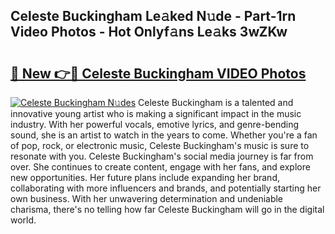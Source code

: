 ## Celeste Buckingham Le𝚊ked N𝚞de - Part-1rn Video Photos - Hot Onlyf𝚊ns Le𝚊ks 3wZKw

# <h2><a href="http://ab2199.deff.icu/?id=Celeste+Buckingham">🔗 New 👉🔴 Celeste Buckingham VIDEO Photos</a></h2>

[![Celeste Buckingham N𝚞des](https://i.imgur.com/rIISA9y.gif)](http://ab2199.deff.icu/?id=Celeste+Buckingham)
Celeste Buckingham is a talented and innovative young artist who is making a significant impact in the music industry. With her powerful vocals, emotive lyrics, and genre-bending sound, she is an artist to watch in the years to come. Whether you're a fan of pop, rock, or electronic music, Celeste Buckingham's music is sure to resonate with you. Celeste Buckingham's social media journey is far from over. She continues to create content, engage with her fans, and explore new opportunities. Her future plans include expanding her brand, collaborating with more influencers and brands, and potentially starting her own business. With her unwavering determination and undeniable charisma, there's no telling how far Celeste Buckingham will go in the digital world.
